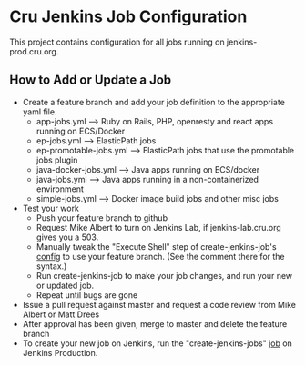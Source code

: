 Cru Jenkins Job Configuration
=============================

This project contains configuration for all jobs running on jenkins-prod.cru.org.

How to Add or Update a Job
----------------
* Create a feature branch and add your job definition to the appropriate yaml file.
  * app-jobs.yml --> Ruby on Rails, PHP, openresty and react apps running on ECS/Docker
  * ep-jobs.yml --> ElasticPath jobs
  * ep-promotable-jobs.yml --> ElasticPath jobs that use the promotable jobs plugin
  * java-docker-jobs.yml --> Java apps running on ECS/docker
  * java-jobs.yml --> Java apps running in a non-containerized environment
  * simple-jobs.yml --> Docker image build jobs and other misc jobs
* Test your work
  * Push your feature branch to github
  * Request Mike Albert to turn on Jenkins Lab, if jenkins-lab.cru.org gives you a 503.
  * Manually tweak the "Execute Shell" step of create-jenkins-job's [config][1]
    to use your feature branch.
    (See the comment there for the syntax.)
  * Run create-jenkins-job to make your job changes, and run your new or updated job.
  * Repeat until bugs are gone
* Issue a pull request against master and request a code review from Mike Albert or Matt Drees
* After approval has been given, merge to master and delete the feature branch
* To create your new job on Jenkins, run the "create-jenkins-jobs" [job][2] on Jenkins Production.


[1]: https://jenkins-lab.cru.org/job/create-jenkins-jobs/configure
[2]: https://jenkins-prod.cru.org/job/create-jenkins-jobs/
